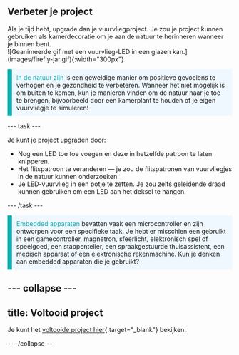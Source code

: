 ## Verbeter je project

<div style="display: flex; flex-wrap: wrap">
<div style="flex-basis: 200px; flex-grow: 1; margin-right: 15px;">
Als je tijd hebt, upgrade dan je vuurvliegproject. Je zou je project kunnen gebruiken als kamerdecoratie om je aan de natuur te herinneren wanneer je binnen bent. 
</div>
<div>
![Geanimeerde gif met een vuurvlieg-LED in een glazen kan.](images/firefly-jar.gif){:width="300px"}
</div>
</div>

<p style='border-left: solid; border-width:10px; border-color: #0faeb0; background-color: aliceblue; padding: 10px;'>
<span style="color: #0faeb0">In de natuur zijn</span> is een geweldige manier om positieve gevoelens te verhogen en je gezondheid te verbeteren. Wanneer het niet mogelijk is om buiten te komen, kun je manieren vinden om de natuur naar je toe te brengen, bijvoorbeeld door een kamerplant te houden of je eigen vuurvliegje te simuleren!</p>

--- task ---

Je kunt je project upgraden door:
+ Nog een LED toe toe voegen en deze in hetzelfde patroon te laten knipperen.
+ Het flitspatroon te veranderen — je zou de flitspatronen van vuurvliegjes in de natuur kunnen onderzoeken.
+ Je LED-vuurvlieg in een potje te zetten. Je zou zelfs geleidende draad kunnen gebruiken om een LED aan het deksel te hangen.

--- /task ---

<p style='border-left: solid; border-width:10px; border-color: #0faeb0; background-color: aliceblue; padding: 10px;'>
<span style="color: #0faeb0">Embedded apparaten</span> bevatten vaak een microcontroller en zijn ontworpen voor een specifieke taak. Je hebt er misschien een gebruikt in een gamecontroller, magnetron, sfeerlicht, elektronisch spel of speelgoed, een stappenteller, een spraakgestuurde thuisassistent, een medisch apparaat of een elektronische rekenmachine. Kun je denken aan embedded apparaten die je gebruikt?</p>

--- collapse ---
---
title: Voltooid project
---

Je kunt het [voltooide project hier](https://rpf.io/p/en/led-firefly-get){:target="_blank"} bekijken.

--- /collapse ---
